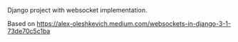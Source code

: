 Django project with websocket implementation.

Based on https://alex-oleshkevich.medium.com/websockets-in-django-3-1-73de70c5c1ba

